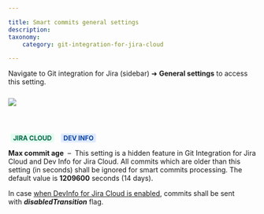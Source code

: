 ```yaml
---

title: Smart commits general settings
description:
taxonomy:
    category: git-integration-for-jira-cloud

---
```


Navigate to Git integration for Jira (sidebar) ➜ **General settings** to access this setting.

<img src='/wp-content/uploads/gij-gitcloud-smart-commits-general-setting.png' style='display:block;margin:25px auto;max-width:100%' />

<br>

<b style='background-color:#E2FCEF; padding:1px 5px; color:#006745; border-radius:3px; margin: 0 5px; font-size: small;'>JIRA CLOUD</b> <b style='background-color:#DEEAFE; padding:1px 5px; color:#0C42A3; border-radius:3px; margin: 0 5px; font-size: small;'>DEV INFO</b>

**Max commit age**  –  This setting is a hidden feature in Git Integration for Jira Cloud and Dev Info for Jira Cloud. All commits which are older than this setting (in seconds) shall be ignored for smart commits processing. The default value is **1209600** seconds (14 days).

<div class="bbb-callout bbb--info">
    <div class="irow">
    <div class="ilogobox">
        <span class="logoimg"></span>
    </div>
    <div class="imsgbox">
        In case <a href="/git-integration-for-jira-cloud/jira-development-information-gij-cloud">when DevInfo for Jira Cloud is enabled</a>, commits shall be sent with <b><i>disabledTransition</i></b> flag.
    </div>
    </div>
</div>
<br>

